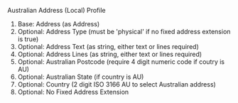 Australian Address (Local) Profile

1. Base: Address (as Address)
1. Optional: Address Type (must be 'physical' if no fixed address extension is true)
1. Optional: Address Text (as string, either text or lines required)
1. Optional: Address Lines (as string, either text or lines required)
1. Optional: Australian Postcode (require 4 digit numeric code if coutry is AU)
1. Optional: Australian State (if country is AU)
1. Optional: Country (2 digit ISO 3166 AU to select Australian address)
1. Optional: No Fixed Address Extension

